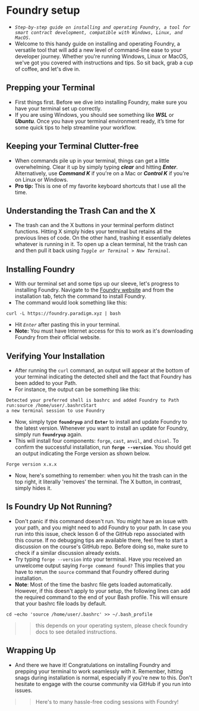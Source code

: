 # Foundry setup
- *`Step-by-step guide on installing and operating Foundry, a tool for smart contract development, compatible with Windows, Linux, and MacOS.`*
- Welcome to this handy guide on installing and operating Foundry, a versatile tool that will add a new level of command-line ease to your developer journey. Whether you're running Windows, Linux or MacOS, we've got you covered with instructions and tips. So sit back, grab a cup of coffee, and let's dive in.

## Prepping your Terminal
- First things first. Before we dive into installing Foundry, make sure you have your terminal set up correctly.
- If you are using Windows, you should see something like ***WSL*** or ***Ubuntu***. Once you have your terminal environment ready, it’s time for some quick tips to help streamline your workflow.

## Keeping your Terminal Clutter-free
- When commands pile up in your terminal, things can get a little overwhelming. Clear it up by simply typing ***clear*** and hitting ***Enter***. Alternatively, use ***Command K*** if you're on a Mac or ***Control K*** if you're on Linux or Windows.
- **Pro tip:** This is one of my favorite keyboard shortcuts that I use all the time.

## Understanding the Trash Can and the X
- The trash can and the X buttons in your terminal perform distinct functions. Hitting X simply hides your terminal but retains all the previous lines of code. On the other hand, trashing it essentially deletes whatever is running in it. To open up a clean terminal, hit the trash can and then pull it back using *`Toggle or Terminal > New Terminal`*.

## Installing Foundry
- With our terminal set and some tips up our sleeve, let's progress to installing Foundry. Navigate to the [Foundry website](https://book.getfoundry.sh/getting-started/installation) and from the installation tab, fetch the command to install Foundry.
- The command would look something like this:
```
curl -L https://foundry.paradigm.xyz | bash
```
- Hit *`Enter`* after pasting this in your terminal.
- **Note:** You must have Internet access for this to work as it's downloading Foundry from their official website.

## Verifying Your Installation
- After running the `curl` command, an output will appear at the bottom of your terminal indicating the detected shell and the fact that Foundry has been added to your Path.
- For instance, the output can be something like this:
```
Detected your preferred shell is bashrc and added Foundry to Path run:source /home/user/.bashrcStart
a new terminal session to use Foundry
```

- Now, simply type **`foundryup`** and **`Enter`** to install and update Foundry to the latest version. Whenever you want to install an update for Foundry, simply run **`foundryup`** again.
- This will install four components: `forge`, `cast`, `anvil`, and `chisel`. To confirm the successful installation, run **`forge --version`**. You should get an output indicating the Forge version as shown below.
```
Forge version x.x.x
```

- Now, here's something to remember: when you hit the trash can in the top right, it literally 'removes' the terminal. The X button, in contrast, simply hides it.

## Is Foundry Up Not Running?
- Don't panic if this command doesn't run. You might have an issue with your path, and you might need to add Foundry to your path. In case you run into this issue, check lesson 6 of the GitHub repo associated with this course. If no debugging tips are available there, feel free to start a discussion on the course's GitHub repo. Before doing so, make sure to check if a similar discussion already exists.
- Try typing `forge --version` into your terminal. Have you received an unwelcome output saying `Forge command found?` This implies that you have to rerun the `source` command that Foundry offered during installation.
- **Note**: Most of the time the bashrc file gets loaded automatically. However, if this doesn't apply to your setup, the following lines can add the required command to the end of your Bash profile. This will ensure that your bashrc file loads by default.
```
cd ~echo 'source /home/user/.bashrc' >> ~/.bash_profile
```

>> this depends on your operating system, please check foundry docs to see detailed instructions.

## Wrapping Up
- And there we have it! Congratulations on installing Foundry and prepping your terminal to work seamlessly with it. Remember, hitting snags during installation is normal, especially if you're new to this. Don't hesitate to engage with the course community via GitHub if you run into issues.

>> Here's to many hassle-free coding sessions with Foundry!

